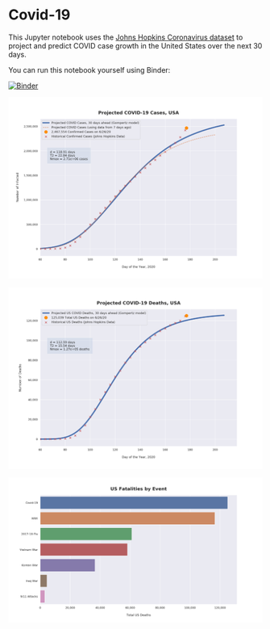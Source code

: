 # Covid-19

This Jupyter notebook uses the [Johns Hopkins Coronavirus dataset](https://github.com/CSSEGISandData/COVID-19/blob/master/README.md) to project and predict COVID case growth in the United States over the next 30 days.

You can run this notebook yourself using Binder:

[![Binder](https://mybinder.org/badge_logo.svg)](https://mybinder.org/v2/gh/bws428/covid-19/master?filepath=covid-projections.nbconvert.ipynb)

![Projected Cases plot](https://raw.githubusercontent.com/bws428/covid-19/master/charts/covid-6.26.20.png)

![Projected Deaths plot](https://raw.githubusercontent.com/bws428/covid-19/master/charts/covid-deaths-6.26.20.png)

![Casualties plot](https://raw.githubusercontent.com/bws428/covid-19/master/charts/casualties.png)


